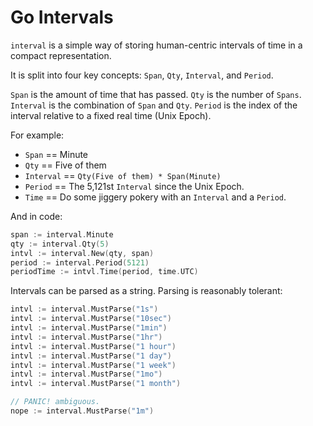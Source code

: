 Go Intervals
============

`interval` is a simple way of storing human-centric intervals of time in a
compact representation.

It is split into four key concepts: `Span`, `Qty`, `Interval`, and `Period`.

`Span` is the amount of time that has passed. `Qty` is the number of `Spans`.
`Interval` is the combination of `Span` and `Qty`. `Period` is the index of
the interval relative to a fixed real time (Unix Epoch).

For example:

- `Span` == Minute
- `Qty` == Five of them
- `Interval` == `Qty(Five of them) * Span(Minute)`
- `Period` == The 5,121st `Interval` since the Unix Epoch.
- `Time` == Do some jiggery pokery with an `Interval` and a `Period`.

And in code:

```go
span := interval.Minute
qty := interval.Qty(5)
intvl := interval.New(qty, span)
period := interval.Period(5121)
periodTime := intvl.Time(period, time.UTC)
```


Intervals can be parsed as a string. Parsing is reasonably tolerant:

```go
intvl := interval.MustParse("1s")
intvl := interval.MustParse("10sec")
intvl := interval.MustParse("1min")
intvl := interval.MustParse("1hr")
intvl := interval.MustParse("1 hour")
intvl := interval.MustParse("1 day")
intvl := interval.MustParse("1 week")
intvl := interval.MustParse("1mo")
intvl := interval.MustParse("1 month")

// PANIC! ambiguous.
nope := interval.MustParse("1m") 
```
